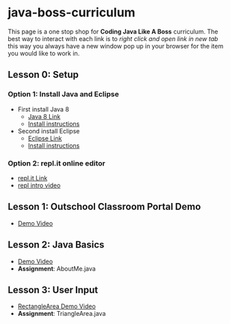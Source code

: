 # java-boss-curriculum
This page is a one stop shop for **Coding Java Like A Boss** curriculum. The best way to interact with each link is to *right click and open link in new tab* this way you always have a new window pop up in your browser for the item you would like to work in. 

## Lesson 0: Setup

### Option 1: Install Java and Eclipse
- First install Java 8
  - [Java 8 Link](https://www.oracle.com/technetwork/java/javase/downloads/jdk8-downloads-2133151.html)
  - [Install instructions](https://youtu.be/9_D6gPMJ3wc)
- Second install Eclipse
  - [Eclipse Link](https://www.eclipse.org/downloads/)
  - [Install instructions](https://youtu.be/rVvRsEK79dk)

### Option 2: repl.it online editor
 - [repl.it Link](https://repl.it/)
 - [repl intro video](https://youtu.be/GXpdtx9w6PM)
 
## Lesson 1: Outschool Classroom Portal Demo
 - [Demo Video](https://youtu.be/jmT395wQxHw)
 
## Lesson 2: Java Basics
 - [Demo Video](https://youtu.be/DKb87iqYsU8)
 - **Assignment**: AboutMe.java

## Lesson 3: User Input
- [RectangleArea Demo Video](https://youtu.be/P4jmZCLLrkw)
- **Assignment**: TriangleArea.java

